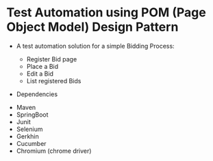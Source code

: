 # Test Automation using POM (Page Object Model) Design Pattern

 - A test automation solution for a simple Bidding Process:
   * Register Bid page
   * Place a Bid 
   * Edit a Bid
   * List registered Bids
  
  
  
  
 - Dependencies
  * Maven
  * SpringBoot
  * Junit
  * Selenium 
  * Gerkhin
  * Cucumber
  * Chromium (chrome driver)
